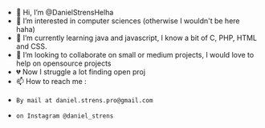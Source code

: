 - 👋 Hi, I’m @DanielStrensHelha
- 👀 I’m interested in computer sciences (otherwise I wouldn't be here haha)
- 🌱 I’m currently learning java and javascript, I know a bit of C, PHP, HTML and CSS.
- 💞️ I’m looking to collaborate on small or medium projects, I would love to help on opensource projects
- 💔 Now I struggle a lot finding open proj
- 📫 How to reach me :
-     By mail at daniel.strens.pro@gmail.com
-     on Instagram @daniel_strens

<!---
DanielStrensHelha/DanielStrensHelha is a ✨ special ✨ repository because its `README.md` (this file) appears on your GitHub profile.
You can click the Preview link to take a look at your changes.
--->
